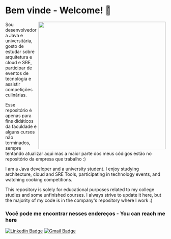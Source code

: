 # Bem vinde - Welcome! 👋
<img align="right" width="400" height="400" src="https://c.tenor.com/y2JXkY1pXkwAAAAC/cat-computer.gif">

Sou desenvolvedora Java e universitária, gosto de estudar sobre arquitetura e cloud e SRE, participar de eventos de tecnologia e assistir competições culinárias.

Esse repositório é apenas para fins didáticos da faculdade e alguns cursos não terminados, sempre tentando atualizar aqui mas a maior parte dos meus códigos estão no repositório da empresa que trabalho :)

I am a Java developer and a university student. I enjoy studying architecture, cloud and SRE Tools, participating in technology events, and watching cooking competitions.

This repository is solely for educational purposes related to my college studies and some unfinished courses. I always strive to update it here, but the majority of my code is in the company's repository where I work :)

### Você pode me encontrar nesses endereços - You can reach me here

[![Linkedin Badge](https://img.shields.io/badge/-LinkedIn-blue?style=flat-square&logo=Linkedin&logoColor=white&link=https://www.linkedin.com/in/rebeca-lopes/)](https://www.linkedin.com/in/rebeca-lopes/)
[![Gmail Badge](https://img.shields.io/badge/-Gmail-c14438?style=flat-square&logo=Gmail&logoColor=white&link=mailto:rebeca.lopes.141@gmail.com)](mailto:rebeca.lopes.141@gmail.com)
 


<!--
**rebecalopes/rebecalopes** is a ✨ _special_ ✨ repository because its `README.md` (this file) appears on your GitHub profile.

Here are some ideas to get you started:

- 🔭 I’m currently working on ...
- 🌱 I’m currently learning ...
- 👯 I’m looking to collaborate on ...
- 🤔 I’m looking for help with ...
- 💬 Ask me about ...
- 📫 How to reach me: ...
- 😄 Pronouns: ...
- ⚡ Fun fact: ...
-->
